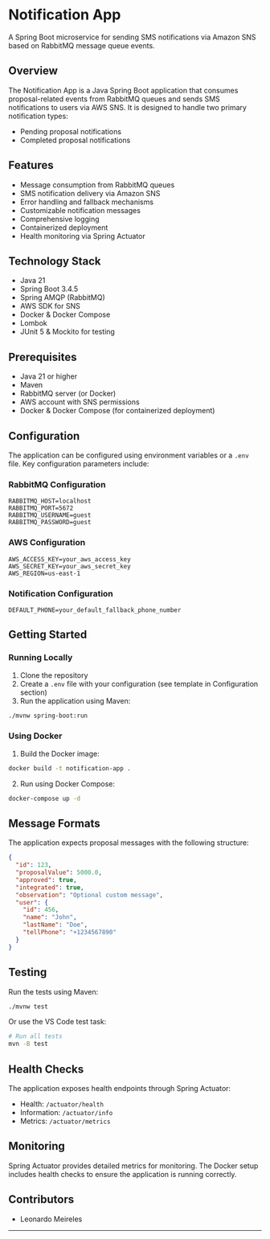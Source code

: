 # Notification App

A Spring Boot microservice for sending SMS notifications via Amazon SNS based on RabbitMQ message queue events.

## Overview

The Notification App is a Java Spring Boot application that consumes proposal-related events from RabbitMQ queues and sends SMS notifications to users via AWS SNS. It is designed to handle two primary notification types:
- Pending proposal notifications
- Completed proposal notifications

## Features

- Message consumption from RabbitMQ queues
- SMS notification delivery via Amazon SNS
- Error handling and fallback mechanisms
- Customizable notification messages
- Comprehensive logging
- Containerized deployment
- Health monitoring via Spring Actuator

## Technology Stack

- Java 21
- Spring Boot 3.4.5
- Spring AMQP (RabbitMQ)
- AWS SDK for SNS
- Docker & Docker Compose
- Lombok
- JUnit 5 & Mockito for testing

## Prerequisites

- Java 21 or higher
- Maven
- RabbitMQ server (or Docker)
- AWS account with SNS permissions
- Docker & Docker Compose (for containerized deployment)

## Configuration

The application can be configured using environment variables or a `.env` file. Key configuration parameters include:

### RabbitMQ Configuration
```properties
RABBITMQ_HOST=localhost
RABBITMQ_PORT=5672
RABBITMQ_USERNAME=guest
RABBITMQ_PASSWORD=guest
```

### AWS Configuration
```properties
AWS_ACCESS_KEY=your_aws_access_key
AWS_SECRET_KEY=your_aws_secret_key
AWS_REGION=us-east-1
```

### Notification Configuration
```properties
DEFAULT_PHONE=your_default_fallback_phone_number
```

## Getting Started

### Running Locally

1. Clone the repository
2. Create a `.env` file with your configuration (see template in Configuration section)
3. Run the application using Maven:
```bash
./mvnw spring-boot:run
```

### Using Docker

1. Build the Docker image:
```bash
docker build -t notification-app .
```

2. Run using Docker Compose:
```bash
docker-compose up -d
```

## Message Formats

The application expects proposal messages with the following structure:

```json
{
  "id": 123,
  "proposalValue": 5000.0,
  "approved": true,
  "integrated": true,
  "observation": "Optional custom message",
  "user": {
    "id": 456,
    "name": "John",
    "lastName": "Doe",
    "tellPhone": "+1234567890"
  }
}
```

## Testing

Run the tests using Maven:

```bash
./mvnw test
```

Or use the VS Code test task:

```bash
# Run all tests
mvn -B test
```

## Health Checks

The application exposes health endpoints through Spring Actuator:

- Health: `/actuator/health`
- Information: `/actuator/info`
- Metrics: `/actuator/metrics`

## Monitoring

Spring Actuator provides detailed metrics for monitoring. The Docker setup includes health checks to ensure the application is running correctly.


## Contributors

- Leonardo Meireles

---